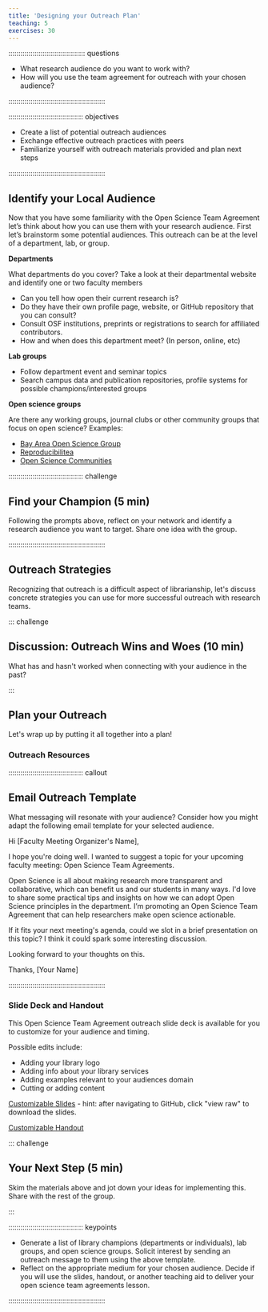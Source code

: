 ```yaml
---
title: 'Designing your Outreach Plan'
teaching: 5
exercises: 30
---
```


:::::::::::::::::::::::::::::::::::::: questions 

- What research audience do you want to work with?
- How will you use the team agreement for outreach with your chosen audience?

::::::::::::::::::::::::::::::::::::::::::::::::

::::::::::::::::::::::::::::::::::::: objectives

- Create a list of potential outreach audiences 
- Exchange effective outreach practices with peers
- Familiarize yourself with outreach materials provided and plan next steps

::::::::::::::::::::::::::::::::::::::::::::::::

## Identify your Local Audience

Now that you have some familiarity with the Open Science Team Agreement let’s think about how you can use them with your research audience. First let’s brainstorm some potential audiences. This outreach can be at the level of a department, lab, or group.

**Departments**

What departments do you cover? 
Take a look at their departmental website and identify one or two faculty members 

- Can you tell how open their current research is?
- Do they have their own profile page, website, or GitHub repository that you can consult? 
- Consult OSF institutions, preprints or registrations to search for affiliated contributors.
- How and when does this department meet? (In person, online, etc)

**Lab groups** 

- Follow department event and seminar topics
- Search campus data and publication repositories, profile systems for possible champions/interested groups

**Open science groups**

Are there any working groups, journal clubs or other community groups that focus on open science?
Examples:

- [Bay Area Open Science Group](bayareaopensciencegroup.github.io/)
- [Reproducibilitea](https://reproducibilitea.org/)
- [Open Science Communities](https://openscience-utrecht.com/)

::::::::::::::::::::::::::::::::::::: challenge 

## Find your Champion (5 min)

Following the prompts above, reflect on your network and identify a research audience you want to target. Share one idea with the group.

::::::::::::::::::::::::::::::::::::::::::::::::

## Outreach Strategies
Recognizing that outreach is a difficult aspect of librarianship, let's discuss concrete strategies you can use for more successful outreach with research teams. 

::: challenge

## Discussion: Outreach Wins and Woes (10 min)
What has and hasn't worked when connecting with your audience in the past?

:::

## Plan your Outreach

Let's wrap up by putting it all together into a plan!

### Outreach Resources

::::::::::::::::::::::::::::::::::::: callout

## Email Outreach Template

What messaging will resonate with your audience? Consider how you might adapt the following email template for your selected audience.

Hi [Faculty Meeting Organizer's Name],

I hope you're doing well. I wanted to suggest a topic for your upcoming faculty meeting: Open Science Team Agreements.

Open Science is all about making research more transparent and collaborative, which can benefit us and our students in many ways. I'd love to share some practical tips and insights on how we can adopt Open Science principles in the department. I’m promoting an Open Science Team Agreement that can help researchers make open science actionable. 

If it fits your next meeting's agenda, could we slot in a brief presentation on this topic? I think it could spark some interesting discussion.

Looking forward to your thoughts on this.

Thanks,
[Your Name]

::::::::::::::::::::::::::::::::::::::::::::::::

### Slide Deck and Handout

This Open Science Team Agreement outreach slide deck is available for you to customize for your audience and timing. 

Possible edits include:

- Adding your library logo
- Adding info about your library services
- Adding examples relevant to your audiences domain
- Cutting or adding content

[Customizable Slides](https://github.com/ucla-imls-open-sci/TeamAgreements/blob/main/episodes/files/OutreachSlidesOpenScienceTeamAgreement.pptx) - hint: after navigating to GitHub, click "view raw" to download the slides.

[Customizable Handout](https://www.canva.com/design/DAFyYZOQUtE/h0Hs-cquFrp-IUycnLsEHw/view?utm_content=DAFyYZOQUtE&utm_campaign=designshare&utm_medium=link&utm_source=publishsharelink&mode=preview)


::: challenge

## Your Next Step (5 min)

Skim the materials above and jot down your ideas for implementing this. Share with the rest of the group.

:::


::::::::::::::::::::::::::::::::::::: keypoints 

- Generate a list of library champions (departments or individuals), lab groups, and open science groups. Solicit interest by sending an outreach message to them using the above template.
- Reflect on the appropriate medium for your chosen audience. Decide if you will use the slides, handout, or another teaching aid to deliver your open science team agreements lesson.  

::::::::::::::::::::::::::::::::::::::::::::::::

